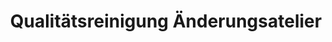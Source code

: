---
title: "Qualitätsreinigung Änderungsatelier"
url: /berlin/qualitaetsreinigung-aenderungsatelier/
shop: Wäscherei
---